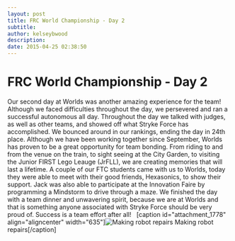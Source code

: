 ```yaml
---
layout: post
title: FRC World Championship - Day 2
subtitle:
author: kelseybwood
description:
date: 2015-04-25 02:38:50
---
```


# FRC World Championship - Day 2

Our second day at Worlds was another amazing experience for the team! Although we faced difficulties throughout the day, we persevered and ran a successful autonomous all day. Throughout the day we talked with judges, as well as other teams, and showed off what Stryke Force has accomplished. We bounced around in our rankings, ending the day in 24th place. Although we have been working together since September, Worlds has proven to be a great opportunity for team bonding. From riding to and from the venue on the train, to sight seeing at the City Garden, to visiting the Junior FIRST Lego Leauge (JrFLL), we are creating memories that will last a lifetime. A couple of our FTC students came with us to Worlds, today they were able to meet with their good friends, Hexasonics, to show their support. Jack was also able to participate at the Innovation Faire by programming a Mindstorm to drive through a maze. We finished the day with a team dinner and unwavering spirit, because we are at Worlds and that is something anyone associated with Stryke Force should be very proud of. Success is a team effort after all!   [caption id="attachment_1778" align="aligncenter" width="635"]![Making robot repairs](/wp-content/uploads/2015/04/IMG_0067-1024x768.jpg) Making robot repairs[/caption]
